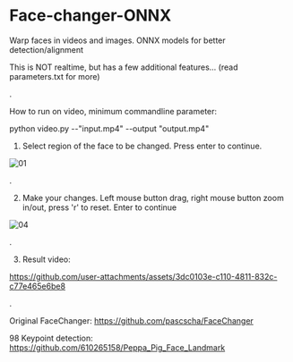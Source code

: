 # Face-changer-ONNX
Warp faces in videos and images. ONNX models for better detection/alignment

This is NOT realtime, but has a few additional features...  (read parameters.txt for more)

.

How to run on video, minimum commandline parameter:

python video.py --"input.mp4" --output "output.mp4"

1. Select region of the face to be changed. Press enter to continue.

![01](https://github.com/user-attachments/assets/03c3450c-6493-44e7-9dbd-fd90948a8405)

.

2. Make your changes.  Left mouse button drag, right mouse button zoom in/out, press 'r' to reset. Enter to continue

![04](https://github.com/user-attachments/assets/671fe5cf-e282-4582-bbf1-5e7bfd1d513a)

.

3. Result video:

https://github.com/user-attachments/assets/3dc0103e-c110-4811-832c-c77e465e6be8

.

Original FaceChanger: https://github.com/pascscha/FaceChanger

98 Keypoint detection: https://github.com/610265158/Peppa_Pig_Face_Landmark

